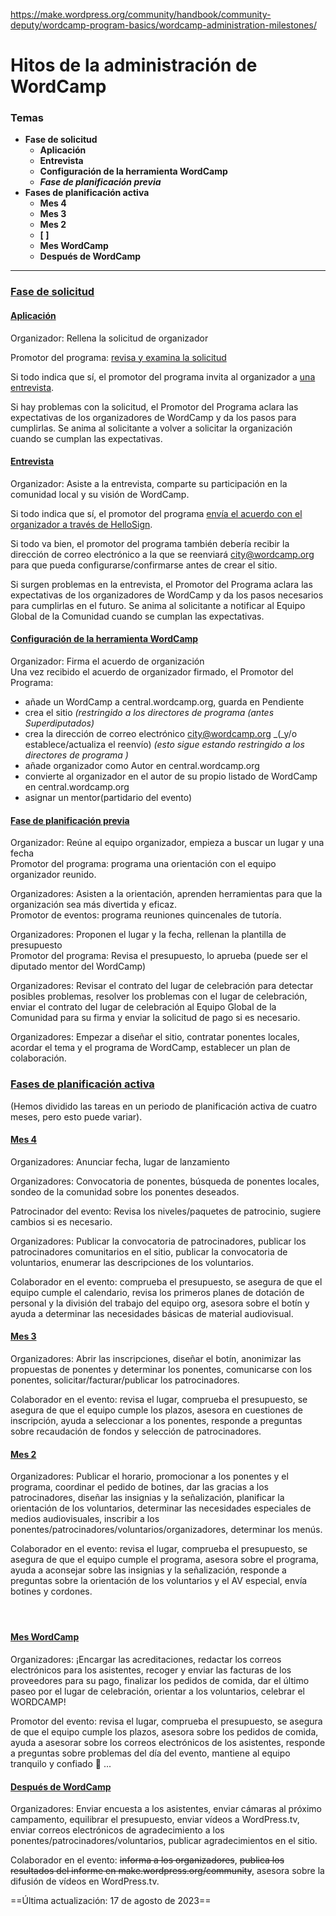 https://make.wordpress.org/community/handbook/community-deputy/wordcamp-program-basics/wordcamp-administration-milestones/

# Hitos de la administración de WordCamp

### Temas
- **Fase de solicitud**
    - **Aplicación**
    - **Entrevista**
    - **Configuración de la herramienta WordCamp**
    - ***Fase de planificación previa***
- **Fases de planificación activa**
    - **Mes 4**
    - **Mes 3**
    - **Mes 2**
    - **[ ]**
    - **Mes WordCamp**
    - **Después de WordCamp**

---

### [Fase de solicitud](https://make.wordpress.org/community/handbook/community-deputy/wordcamp-program-basics/wordcamp-administration-milestones/#application-phase)


#### [Aplicación](https://make.wordpress.org/community/handbook/community-deputy/wordcamp-program-basics/wordcamp-administration-milestones/#application)

Organizador: Rellena la solicitud de organizador

Promotor del programa: [revisa y examina la solicitud](https://make.wordpress.org/community/handbook/community-deputy-handbook/application-review/)

Si todo indica que sí, el promotor del programa invita al organizador a [una entrevista](https://make.wordpress.org/community/handbook/community-deputy-handbook/wordcamp-program-basics/wordcamp-organizer-script/).

Si hay problemas con la solicitud, el Promotor del Programa aclara las expectativas de los organizadores de WordCamp y da los pasos para cumplirlas. Se anima al solicitante a volver a solicitar la organización cuando se cumplan las expectativas.

#### [Entrevista](https://make.wordpress.org/community/handbook/community-deputy/wordcamp-program-basics/wordcamp-administration-milestones/#interview)

Organizador: Asiste a la entrevista, comparte su participación en la comunidad local y su visión de WordCamp.

Si todo indica que sí, el promotor del programa [envía el acuerdo con el organizador a través de HelloSign](https://make.wordpress.org/community/handbook/community-deputy-handbook/organizer-agreements/).

Si todo va bien, el promotor del programa también debería recibir la dirección de correo electrónico a la que se reenviará [city@wordcamp.org](mailto:city@wordcamp.org) para que pueda configurarse/confirmarse antes de crear el sitio.

Si surgen problemas en la entrevista, el Promotor del Programa aclara las expectativas de los organizadores de WordCamp y da los pasos necesarios para cumplirlas en el futuro. Se anima al solicitante a notificar al Equipo Global de la Comunidad cuando se cumplan las expectativas.

#### [Configuración de la herramienta WordCamp](https://make.wordpress.org/community/handbook/community-deputy/wordcamp-program-basics/wordcamp-administration-milestones/#wordcamp-tool-setup)

Organizador: Firma el acuerdo de organización  
Una vez recibido el acuerdo de organizador firmado, el Promotor del Programa:

- añade un WordCamp a central.wordcamp.org, guarda en Pendiente
- crea el sitio _(restringido a los directores de programa (antes Superdiputados)_
- crea la dirección de correo electrónico [city@wordcamp.org](mailto:city@wordcamp.org) _(_y/o establece/actualiza el reenvío) _(esto sigue estando restringido a los directores de programa )_
- añade organizador como Autor en central.wordcamp.org
- convierte al organizador en el autor de su propio listado de WordCamp en central.wordcamp.org
- asignar un mentor(partidario del evento)

#### [Fase de planificación previa](https://make.wordpress.org/community/handbook/community-deputy/wordcamp-program-basics/wordcamp-administration-milestones/#pre-planning-phase)

Organizador: Reúne al equipo organizador, empieza a buscar un lugar y una fecha  
Promotor del programa: programa una orientación con el equipo organizador reunido.

Organizadores: Asisten a la orientación, aprenden herramientas para que la organización sea más divertida y eficaz.  
Promotor de eventos: programa reuniones quincenales de tutoría.

Organizadores: Proponen el lugar y la fecha, rellenan la plantilla de presupuesto  
Promotor del programa: Revisa el presupuesto, lo aprueba (puede ser el diputado mentor del WordCamp)

Organizadores: Revisar el contrato del lugar de celebración para detectar posibles problemas, resolver los problemas con el lugar de celebración, enviar el contrato del lugar de celebración al Equipo Global de la Comunidad para su firma y enviar la solicitud de pago si es necesario.

Organizadores: Empezar a diseñar el sitio, contratar ponentes locales, acordar el tema y el programa de WordCamp, establecer un plan de colaboración.

### [Fases de planificación activa](https://make.wordpress.org/community/handbook/community-deputy/wordcamp-program-basics/wordcamp-administration-milestones/#active-planning-phases)

(Hemos dividido las tareas en un periodo de planificación activa de cuatro meses, pero esto puede variar).

#### [Mes 4](https://make.wordpress.org/community/handbook/community-deputy/wordcamp-program-basics/wordcamp-administration-milestones/#month-4)

Organizadores: Anunciar fecha, lugar de lanzamiento

Organizadores: Convocatoria de ponentes, búsqueda de ponentes locales, sondeo de la comunidad sobre los ponentes deseados.

Patrocinador del evento: Revisa los niveles/paquetes de patrocinio, sugiere cambios si es necesario.

Organizadores: Publicar la convocatoria de patrocinadores, publicar los patrocinadores comunitarios en el sitio, publicar la convocatoria de voluntarios, enumerar las descripciones de los voluntarios.

Colaborador en el evento: comprueba el presupuesto, se asegura de que el equipo cumple el calendario, revisa los primeros planes de dotación de personal y la división del trabajo del equipo org, asesora sobre el botín y ayuda a determinar las necesidades básicas de material audiovisual.

#### [Mes 3](https://make.wordpress.org/community/handbook/community-deputy/wordcamp-program-basics/wordcamp-administration-milestones/#month-3)

Organizadores: Abrir las inscripciones, diseñar el botín, anonimizar las propuestas de ponentes y determinar los ponentes, comunicarse con los ponentes, solicitar/facturar/publicar los patrocinadores.

Colaborador en el evento: revisa el lugar, comprueba el presupuesto, se asegura de que el equipo cumple los plazos, asesora en cuestiones de inscripción, ayuda a seleccionar a los ponentes, responde a preguntas sobre recaudación de fondos y selección de patrocinadores.

#### [Mes 2](https://make.wordpress.org/community/handbook/community-deputy/wordcamp-program-basics/wordcamp-administration-milestones/#month-2)

Organizadores: Publicar el horario, promocionar a los ponentes y el programa, coordinar el pedido de botines, dar las gracias a los patrocinadores, diseñar las insignias y la señalización, planificar la orientación de los voluntarios, determinar las necesidades especiales de medios audiovisuales, inscribir a los ponentes/patrocinadores/voluntarios/organizadores, determinar los menús.

Colaborador en el evento: revisa el lugar, comprueba el presupuesto, se asegura de que el equipo cumple el programa, asesora sobre el programa, ayuda a aconsejar sobre las insignias y la señalización, responde a preguntas sobre la orientación de los voluntarios y el AV especial, envía botines y cordones.

####  [](https://make.wordpress.org/community/handbook/community-deputy/wordcamp-program-basics/wordcamp-administration-milestones/#)


#### [Mes WordCamp](https://make.wordpress.org/community/handbook/community-deputy/wordcamp-program-basics/wordcamp-administration-milestones/#wordcamp-month)

Organizadores: ¡Encargar las acreditaciones, redactar los correos electrónicos para los asistentes, recoger y enviar las facturas de los proveedores para su pago, finalizar los pedidos de comida, dar el último paseo por el lugar de celebración, orientar a los voluntarios, celebrar el WORDCAMP!

Promotor del evento: revisa el lugar, comprueba el presupuesto, se asegura de que el equipo cumple los plazos, asesora sobre los pedidos de comida, ayuda a asesorar sobre los correos electrónicos de los asistentes, responde a preguntas sobre problemas del día del evento, mantiene al equipo tranquilo y confiado 🙂 ...

#### [Después de WordCamp](https://make.wordpress.org/community/handbook/community-deputy/wordcamp-program-basics/wordcamp-administration-milestones/#after-wordcamp)

Organizadores: Enviar encuesta a los asistentes, enviar cámaras al próximo campamento, equilibrar el presupuesto, enviar vídeos a WordPress.tv, enviar correos electrónicos de agradecimiento a los ponentes/patrocinadores/voluntarios, publicar agradecimientos en el sitio.

Colaborador en el evento: ~~informa a los organizadores~~, ~~publica los resultados del informe en make.wordpress.org/community~~, asesora sobre la difusión de vídeos en WordPress.tv.

==Última actualización: 17 de agosto de 2023==